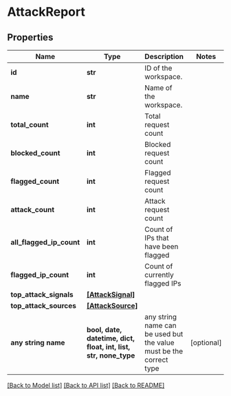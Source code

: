# AttackReport


## Properties
Name | Type | Description | Notes
------------ | ------------- | ------------- | -------------
**id** | **str** | ID of the workspace. | 
**name** | **str** | Name of the workspace. | 
**total_count** | **int** | Total request count | 
**blocked_count** | **int** | Blocked request count | 
**flagged_count** | **int** | Flagged request count | 
**attack_count** | **int** | Attack request count | 
**all_flagged_ip_count** | **int** | Count of IPs that have been flagged | 
**flagged_ip_count** | **int** | Count of currently flagged IPs | 
**top_attack_signals** | [**[AttackSignal]**](AttackSignal.md) |  | 
**top_attack_sources** | [**[AttackSource]**](AttackSource.md) |  | 
**any string name** | **bool, date, datetime, dict, float, int, list, str, none_type** | any string name can be used but the value must be the correct type | [optional]

[[Back to Model list]](../README.md#documentation-for-models) [[Back to API list]](../README.md#documentation-for-api-endpoints) [[Back to README]](../README.md)


